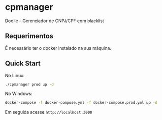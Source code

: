 # cpmanager
Dooile - Gerenciador de CNPJ/CPF com blacklist

## Requerimentos

É necessário ter o docker instalado na sua máquina.

## Quick Start

No Linux:

```bash
./cpmanager prod up -d
```

No Windows:

```bash
docker-compose -f docker-compose.yml -f docker-compose.prod.yml up -d
```

Em seguida acesse `http://localhost:3000`
